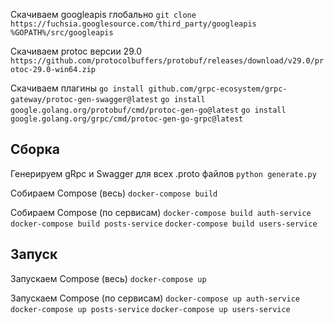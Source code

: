 Скачиваем googleapis глобально
`git clone https://fuchsia.googlesource.com/third_party/googleapis %GOPATH%/src/googleapis`

Скачиваем protoc версии 29.0
`https://github.com/protocolbuffers/protobuf/releases/download/v29.0/protoc-29.0-win64.zip`

Скачиваем плагины
`go install github.com/grpc-ecosystem/grpc-gateway/protoc-gen-swagger@latest`
`go install google.golang.org/protobuf/cmd/protoc-gen-go@latest`
`go install google.golang.org/grpc/cmd/protoc-gen-go-grpc@latest`

## Сборка
Генерируем gRpc и Swagger для всех .proto файлов
`python generate.py`

Собираем Compose (весь)
`docker-compose build`


Собираем Compose (по сервисам)
`docker-compose build auth-service`
`docker-compose build posts-service`
`docker-compose build users-service`

## Запуск
Запускаем Compose (весь)
`docker-compose up`

Запускаем Compose (по сервисам)
`docker-compose up auth-service`
`docker-compose up posts-service`
`docker-compose up users-service`

